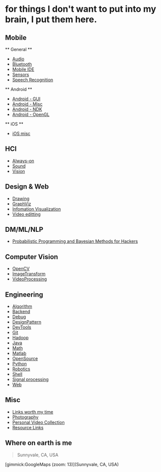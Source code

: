 for things I don't want to put into my brain, I put them here.
==========




Mobile
------

** General **

- [Audio](mobile_audio.md)
- [Bluetooth](mobile_bluetooth.md)
- [Mobile IDE](mobile_ide.md)
- [Sensors](mobile_sensors.md)
- [Speech Recognition](mobile_speech.md)

** Android **

- [Android - GUI](mobile_android_gui.md)
- [Android - Misc](mobile_android_misc.md)
- [Android - NDK](mobile_android_ndk.md)
- [Android - OpenGL](mobile_android_opengl.md)

** iOS **

- [iOS misc](mobile_ios_misc.md)


HCI
------
- [Always-on](hci_alwayson.md)
- [Sound](hci_sound.md)
- [Vision](hci_vision.md)


Design & Web
------
- [Drawing](design_drawing.md)
- [GraphViz](design_graphviz.md)
- [Infomation Visualization](design_infovis.md)
- [Video editting](design_videoediting.md)

DM/ML/NLP
------
- [Probabilistic Programming and Bayesian Methods for Hackers](ml_hacker_bayesian.md)

Computer Vision
------
- [OpenCV](cv_opencv.md)
- [ImageTransform](cv_transform.md)
- [VideoProcessing](cv_videoprocessing.md)

Engineering
------
- [Algorithm](eng_algorithm.md)
- [Backend](eng_backend.md)
- [Debug](eng_debug.md)
- [DesignPattern](eng_designpattern.md)
- [DevTools](eng_devtools.md)
- [Git](eng_git.md)
- [Hadoop](eng_hadoop.md)
- [Java](eng_java.md)
- [Math](eng_math.md)
- [Matlab](eng_matlab.md)
- [OpenSource](eng_opensource.md)
- [Python](eng_python.md)
- [Robotics](eng_robotic.md)
- [Shell](eng_shell.md)
- [Signal processing](eng_signalprocessing.md)
- [Web](eng_web.md)

Misc
------
- [Links worth my time](misc_linksworthmytime.md)
- [Photography](misc_photography.md)
- [Personal Video Collection](misc_videos.md)
- [Resource Links](misc_res_links.md)

Where on earth is me
--------

> Sunnyvale, CA, USA

[gimmick:GoogleMaps (zoom: 13)](Sunnyvale, CA, USA)



